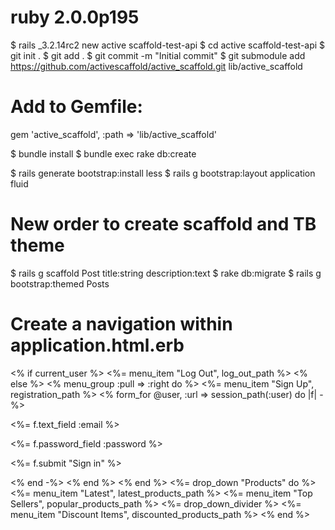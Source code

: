 # ruby 2.0.0p195
$ rails _3.2.14rc2 new active scaffold-test-api
$ cd active scaffold-test-api
$ git init .
$ git add .
$ git commit -m "Initial commit"
$ git submodule add https://github.com/activescaffold/active_scaffold.git lib/active_scaffold

# Add to Gemfile:
gem 'active_scaffold', :path => 'lib/active_scaffold'

$ bundle install
$ bundle exec rake db:create

$  rails generate bootstrap:install less
$  rails g bootstrap:layout application fluid

# New order to create scaffold and TB theme
$ rails g scaffold Post title:string description:text
$ rake db:migrate
$ rails g bootstrap:themed Posts



# Create a navigation within application.html.erb
<% if current_user %>
  <%= menu_item "Log Out", log_out_path %>
<% else %>
  <% menu_group :pull => :right do %>
    <%= menu_item "Sign Up", registration_path %>
    <% form_for @user, :url => session_path(:user) do |f| -%>
      <p><%= f.text_field :email %></p>
      <p><%= f.password_field :password %></p>
      <p><%= f.submit "Sign in" %></p>
    <% end -%>
  <% end %>
<% end %>
<%= drop_down "Products" do %>
  <%= menu_item "Latest", latest_products_path %>
  <%= menu_item "Top Sellers", popular_products_path %>
  <%= drop_down_divider %>
  <%= menu_item "Discount Items", discounted_products_path %>
<% end %>